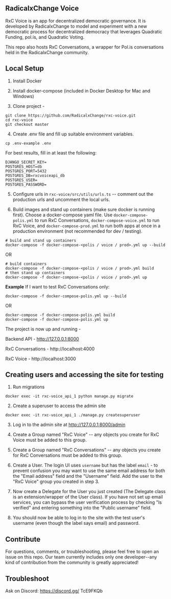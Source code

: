 ## RadicalxChange Voice

RxC Voice is an app for decentralized democratic governance. It is developed by RadicalxChange to model and experiment with a new democratic process for decentralized democracy that leverages Quadratic Funding, pol.is, and Quadratic Voting.

This repo also hosts RxC Conversations, a wrapper for Pol.is conversations held in the RadicalxChange community.

## Local Setup

1. Install Docker

2. Install docker-compose (included in Docker Desktop for Mac and Windows)

3. Clone project -
```
git clone https://github.com/RadicalxChange/rxc-voice.git
cd rxc-voice
git checkout master
```

4. Create .env file and fill up suitable environment variables.

```
cp .env-example .env
```

For best results, fill in at least the following:

```
DJANGO_SECRET_KEY=
POSTGRES_HOST=db
POSTGRES_PORT=5432
POSTGRES_DB=rxcvoiceapi_db
POSTGRES_USER=
POSTGRES_PASSWORD=
```

5. Configure urls in `rxc-voice/src/utils/urls.ts` -- comment out the production urls and uncomment the local urls.

6. Build images and stand up containers (make sure docker is running first). Choose a docker-compose yaml file. Use `docker-compose-polis.yml` to run RxC Conversations, `docker-compose-voice.yml` to run RxC Voice, and `docker-compose-prod.yml` to run both apps at once in a production environment (not recommended for dev / testing).

```
# build and stand up containers
docker-compose -f docker-compose-<polis / voice / prod>.yml up --build
```

OR

```
# build containers
docker-compose -f docker-compose-<polis / voice / prod>.yml build
# then stand up containers
docker-compose -f docker-compose-<polis / voice / prod>.yml up
```

**Example**
If I want to test RxC Conversations only:
```
docker-compose -f docker-compose-polis.yml up --build
```
OR
```
docker-compose -f docker-compose-polis.yml build
docker-compose -f docker-compose-polis.yml up
```

The project is now up and running -

Backend API - http://127.0.0.1:8000

RxC Conversations - http://localhost:4000

RxC Voice - http://localhost:3000

## Creating users and accessing the site for testing

1. Run migrations

```
docker exec -it rxc-voice_api_1 python manage.py migrate
```

2. Create a superuser to access the admin site

```
docker exec -it rxc-voice_api_1 ./manage.py createsuperuser
```

3. Log in to the admin site at http://127.0.0.1:8000/admin

4. Create a Group named "RxC Voice" -- any objects you create for RxC Voice must be added to this group.

5. Create a Group named "RxC Conversations" -- any objects you create for RxC Conversations must be added to this group.

6. Create a User. The login UI uses `username` but has the label `email` - to prevent confusion you may want to use the same email address for both the "Email address" field and the "Username" field. Add the user to the "RxC Voice" group you created in step 3.

7. Now create a Delegate for the User you just created (The Delegate class is an extension/wrapper of the User class). If you have not set up email services, you can bypass the user verification process by checking "Is verified" and entering something into the "Public username" field.

8. You should now be able to log in to the site with the test user's username (even though the label says email) and password.

## Contribute

For questions, comments, or troubleshooting, please feel free to open an issue on this repo. Our team currently includes only one developer--any kind of contribution from the community is greatly appreciated!

## Troubleshoot

Ask on Discord: https://discord.gg/  TcE9FKQb
